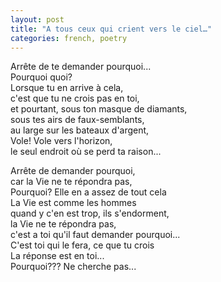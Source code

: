 ```yaml
---
layout: post
title: "A tous ceux qui crient vers le ciel…"
categories: french, poetry
---
```

  
Arrête de te demander pourquoi...  
Pourquoi quoi?   
Lorsque tu en arrive à cela,   
c'est que tu ne crois pas en toi,  
et pourtant, sous ton masque de diamants,  
sous tes airs de faux-semblants,  
au large sur les bateaux d'argent,  
Vole! Vole vers l'horizon,  
le seul endroit où se perd ta raison...  
  
Arrête de demander pourquoi,   
car la Vie ne te répondra pas,  
Pourquoi? Elle en a assez de tout cela  
La Vie est comme les hommes  
quand y c'en est trop, ils s'endorment,  
la Vie ne te répondra pas,   
c'est a toi qu'il faut demander pourquoi...  
C'est toi qui le fera, ce que tu crois  
La réponse est en toi...  
Pourquoi??? Ne cherche pas...